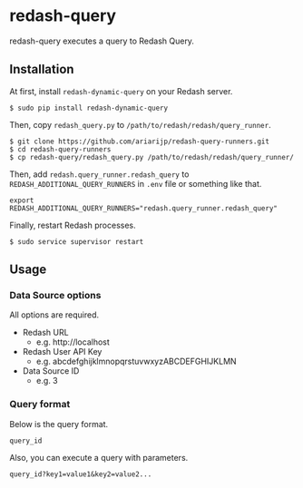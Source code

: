 # redash-query

redash-query executes a query to Redash Query.

## Installation

At first, install `redash-dynamic-query` on your Redash server.

```shell
$ sudo pip install redash-dynamic-query
```

Then, copy `redash_query.py` to `/path/to/redash/redash/query_runner`.

```shell
$ git clone https://github.com/ariarijp/redash-query-runners.git
$ cd redash-query-runners
$ cp redash-query/redash_query.py /path/to/redash/redash/query_runner/
```

Then, add `redash.query_runner.redash_query` to `REDASH_ADDITIONAL_QUERY_RUNNERS` in `.env` file or something like that.

```
export REDASH_ADDITIONAL_QUERY_RUNNERS="redash.query_runner.redash_query"
```

Finally, restart Redash processes.

```
$ sudo service supervisor restart
```

## Usage

### Data Source options

All options are required.

* Redash URL
  * e.g. http://localhost
* Redash User API Key
  * e.g. abcdefghijklmnopqrstuvwxyzABCDEFGHIJKLMN
* Data Source ID
  * e.g. 3

### Query format

Below is the query format.

```
query_id
```

Also, you can execute a query with parameters.

```
query_id?key1=value1&key2=value2...
```
